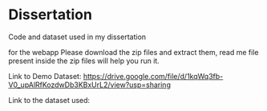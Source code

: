 # Dissertation
Code and dataset used in my dissertation

for the webapp Please download the zip files and extract them, read me file present inside the zip files will help you run it.

Link to Demo Dataset: https://drive.google.com/file/d/1kqWq3fb-V0_upAlRfKozdwDb3KBxUrL2/view?usp=sharing

Link to the dataset used:
